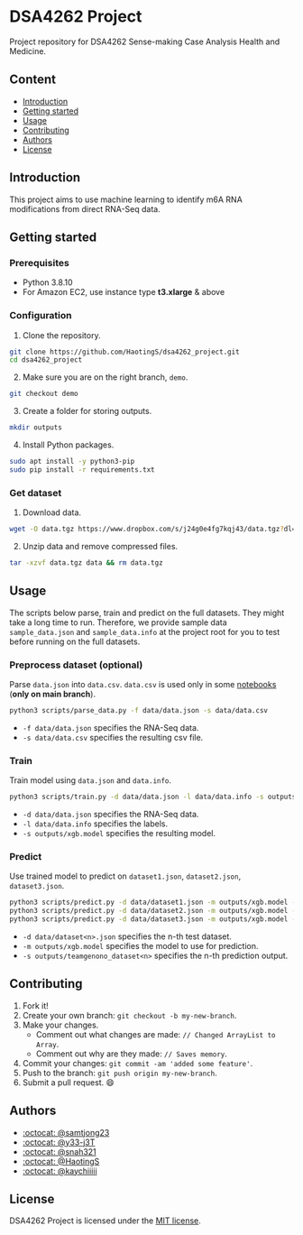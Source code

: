 # DSA4262 Project
Project repository for DSA4262 Sense-making Case Analysis Health and Medicine. 

## Content
* [Introduction](#Introduction)
* [Getting started](#Getting-started)
* [Usage](#Usage)
* [Contributing](#Contributing)
* [Authors](#Authors)
* [License](#License)

## Introduction
This project aims to use machine learning to identify m6A RNA modifications from direct RNA-Seq data.

## Getting started
### Prerequisites
* Python 3.8.10
* For Amazon EC2, use instance type **t3.xlarge** & above

### Configuration
1. Clone the repository.
```bash
git clone https://github.com/HaotingS/dsa4262_project.git
cd dsa4262_project
```
2. Make sure you are on the right branch, `demo`.
```bash
git checkout demo
```
3. Create a folder for storing outputs.
```bash
mkdir outputs
```
4. Install Python packages.
```bash
sudo apt install -y python3-pip
sudo pip install -r requirements.txt
```

### Get dataset
1. Download data.
```bash
wget -O data.tgz https://www.dropbox.com/s/j24g0e4fg7kqj43/data.tgz?dl=1
```
2. Unzip data and remove compressed files.
```bash
tar -xzvf data.tgz data && rm data.tgz
```

## Usage
The scripts below parse, train and predict on the full datasets. They might take a long time to run. Therefore, we provide sample data `sample_data.json` and `sample_data.info` at the project root for you to test before running on the full datasets.

### Preprocess dataset (optional)
Parse `data.json` into `data.csv`. `data.csv` is used only in some [notebooks](./notebooks) (**only on main branch**).
```bash
python3 scripts/parse_data.py -f data/data.json -s data/data.csv
```
* `-f data/data.json` specifies the RNA-Seq data.
* `-s data/data.csv` specifies the resulting csv file.

### Train
Train model using `data.json` and `data.info`.
```bash
python3 scripts/train.py -d data/data.json -l data/data.info -s outputs/xgb.model
```
* `-d data/data.json` specifies the RNA-Seq data.
* `-l data/data.info` specifies the labels.
* `-s outputs/xgb.model` specifies the resulting model.

### Predict
Use trained model to predict on `dataset1.json`, `dataset2.json`, `dataset3.json`.
```bash
python3 scripts/predict.py -d data/dataset1.json -m outputs/xgb.model -s outputs/teamgenono_dataset1.csv
python3 scripts/predict.py -d data/dataset2.json -m outputs/xgb.model -s outputs/teamgenono_dataset2.csv
python3 scripts/predict.py -d data/dataset3.json -m outputs/xgb.model -s outputs/teamgenono_dataset3.csv
```
* `-d data/dataset<n>.json` specifies the n-th test dataset.
* `-m outputs/xgb.model` specifies the model to use for prediction.
* `-s outputs/teamgenono_dataset<n>` specifies the n-th prediction output.

## Contributing
1. Fork it!
2. Create your own branch: `git checkout -b my-new-branch`.
3. Make your changes.
   - Comment out what changes are made: `// Changed ArrayList to Array`.
   - Comment out why are they made: `// Saves memory`.
3. Commit your changes: `git commit -am 'added some feature'`.
4. Push to the branch: `git push origin my-new-branch`.
5. Submit a pull request. :smile:

## Authors
* [:octocat: @samtjong23](https://github.com/samtjong23)
* [:octocat: @y33-j3T](https://github.com/y33-j3T)
* [:octocat: @snah321](https://github.com/snah321)
* [:octocat: @HaotingS](https://github.com/HaotingS)
* [:octocat: @kaychiiiii](https://github.com/kaychiiiii)

## License
DSA4262 Project is licensed under the [MIT license](./LICENSE).

